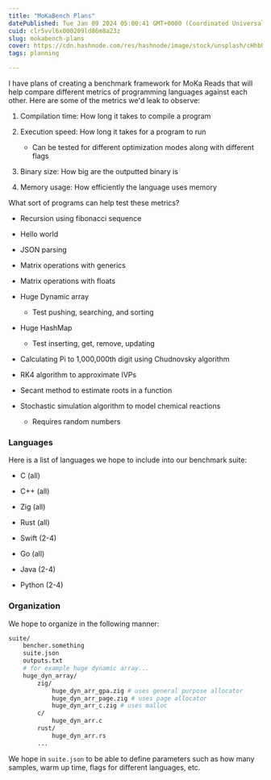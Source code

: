 ```yaml
---
title: "MoKaBench Plans"
datePublished: Tue Jan 09 2024 05:00:41 GMT+0000 (Coordinated Universal Time)
cuid: clr5vvl6x000209ld86m8a23z
slug: mokabench-plans
cover: https://cdn.hashnode.com/res/hashnode/image/stock/unsplash/cHhbULJbPwM/upload/32125e8bc9afa59db44e386e390b922a.jpeg
tags: planning

---
```


I have plans of creating a benchmark framework for MoKa Reads that will help compare different metrics of programming languages against each other. Here are some of the metrics we'd leak to observe:

1. Compilation time: How long it takes to compile a program
    
2. Execution speed: How long it takes for a program to run
    
    * Can be tested for different optimization modes along with different flags
        
3. Binary size: How big are the outputted binary is
    
4. Memory usage: How efficiently the language uses memory
    

What sort of programs can help test these metrics?

* Recursion using fibonacci sequence
    
* Hello world
    
* JSON parsing
    
* Matrix operations with generics
    
* Matrix operations with floats
    
* Huge Dynamic array
    
    * Test pushing, searching, and sorting
        
* Huge HashMap
    
    * Test inserting, get, remove, updating
        
* Calculating Pi to 1,000,000th digit using Chudnovsky algorithm
    
* RK4 algorithm to approximate IVPs
    
* Secant method to estimate roots in a function
    
* Stochastic simulation algorithm to model chemical reactions
    
    * Requires random numbers
        

### Languages

Here is a list of languages we hope to include into our benchmark suite:

* C (all)
    
* C++ (all)
    
* Zig (all)
    
* Rust (all)
    
* Swift (2-4)
    
* Go (all)
    
* Java (2-4)
    
* Python (2-4)
    

### Organization

We hope to organize in the following manner:

```bash
suite/ 
    bencher.something
    suite.json
    outputs.txt 
    # for example huge dynamic array...
    huge_dyn_array/
        zig/
            huge_dyn_arr_gpa.zig # uses general purpose allocator
            huge_dyn_arr_page.zig # uses page allocator 
            huge_dyn_arr_c.zig # uses malloc 
        c/
            huge_dyn_arr.c 
        rust/ 
            huge_dyn_arr.rs 
        ...
```

We hope in `suite.json` to be able to define parameters such as how many samples, warm up time, flags for different languages, etc.